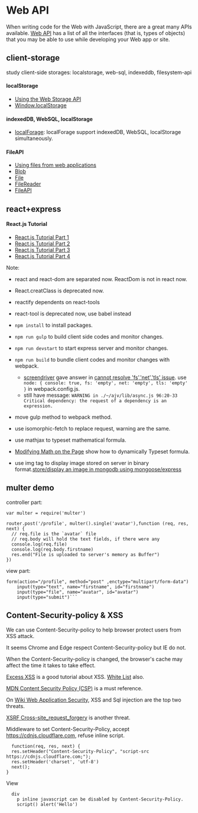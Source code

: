 
# Web API
When writing code for the Web with JavaScript, there are a great many APIs available. [Web API](https://developer.mozilla.org/en-US/docs/Web/API) has a list of all the interfaces (that is, types of objects) that you may be able to use while developing your Web app or site.

## client-storage
study client-side storages: localstorage, web-sql,  indexeddb, filesystem-api

#### localStorage
* [Using the Web Storage API](https://developer.mozilla.org/en-US/docs/Web/API/Web_Storage_API/Using_the_Web_Storage_API)
* [Window.localStorage](https://developer.mozilla.org/en/docs/Web/API/Window/localStorage)
#### indexedDB, WebSQL, localStorage
* [localForage](https://localforage.github.io/localForage/): localForage support indexedDB, WebSQL, localStorage simultaneously.

#### FileAPI
* [Using files from web applications](https://developer.mozilla.org/en-US/docs/Using_files_from_web_applications)
* [Blob](https://developer.mozilla.org/en-US/docs/Web/API/Blob)
* [File](https://developer.mozilla.org/en-US/docs/Web/API/File)
* [FileReader](https://developer.mozilla.org/en-US/docs/Web/API/FileReader)
* [FileAPI](https://w3c.github.io/FileAPI/)

## react+express
#### React.js Tutorial
* [React.js Tutorial Part 1](http://www.joshfinnie.com/blog/reactjs-tutorial-part-1/)
* [React.js Tutorial Part 2](http://www.joshfinnie.com/blog/reactjs-tutorial-part-2/)
* [React.js Tutorial Part 3](http://www.joshfinnie.com/blog/reactjs-tutorial-part-3/)
* [React.js Tutorial Part 4](http://www.joshfinnie.com/blog/reactjs-tutorial-part-4/)

Note: 
* react and react-dom are separated now. ReactDom is not in react now.
* React.creatClass is deprecated now.
* reactify dependents on react-tools
* react-tool is deprecated now, use babel instead

* `npm install` to install packages.
* `npm run gulp` to build client side codes and monitor changes.
* `npm run devstart` to start express server and monitor changes.
* `npm run build` to bundle client codes and monitor changes with webpack. 
    * [screendriver](https://github.com/screendriver) gave answer in [cannot resolve 'fs','net','tls' issue](https://github.com/request/request/issues/1529). use `  node: {
    console: true,
    fs: 'empty',
    net: 'empty',
    tls: 'empty'
  }` in webpack.config.js.
    * still have message: `WARNING in ./~/ajv/lib/async.js
96:20-33 Critical dependency: the request of a dependency is an expression.`
* move gulp method to webpack method.
* use isomorphic-fetch to replace request, warning are the same.

* use mathjax to typeset mathematical formula.
* [Modifying Math on the Page](http://docs.mathjax.org/en/latest/advanced/typeset.html#typeset-math) 
show how to dynamically Typeset formula.

* use img tag to display image stored on server in binary format.[store/display an image in mongodb using mongoose/express](https://gist.github.com/aheckmann/2408370)
## multer demo

controller part:
```
var multer = require('multer')

router.post('/profile', multer().single('avatar'),function (req, res, next) {
  // req.file is the `avatar` file
  // req.body will hold the text fields, if there were any
  console.log(req.file)
  console.log(req.body.firstname)
  res.end("File is uploaded to server's memory as Buffer")
})
```
view part:
```
form(action="/profile", method="post" ,enctype="multipart/form-data")
    input(type="text", name="firstname", id="firstname")
    input(type="file", name="avatar", id="avatar")
    input(type="submit")```
```

## Content-Security-policy & XSS
We can use Content-Security-policy to help browser protect users from XSS attack.

It seems Chrome and Edge respect Content-Security-policy but IE do not.

When the Content-Security-policy is changed, the browser's cache may affect the time it takes to take effect.

[Excess XSS](https://excess-xss.com/) is a good tutorial about XSS.
[White List](https://excess-xss.com/whitelisting/) also.

[MDN Content Security Policy (CSP)](https://developer.mozilla.org/en-US/docs/Web/HTTP/CSP) is a must reference.

On [Wiki Web Application Security](https://en.wikipedia.org/wiki/Web_application_security),
XSS and Sql injection are the top two threats.

[XSRF Cross-site_request_forgery](https://en.wikipedia.org/wiki/Cross-site_request_forgery) is another threat.

Middleware to set Content-Security-Policy, accept https://cdnjs.cloudflare.com, refuse inline script.
```
  function(req, res, next) {
  res.setHeader("Content-Security-Policy", "script-src https://cdnjs.cloudflare.com;");
  res.setHeader('charset', 'utf-8')
  next();
}
```
View
```
  div
    p inline javascript can be disabled by Content-Security-Policy.
    script() alert('Hello')
```